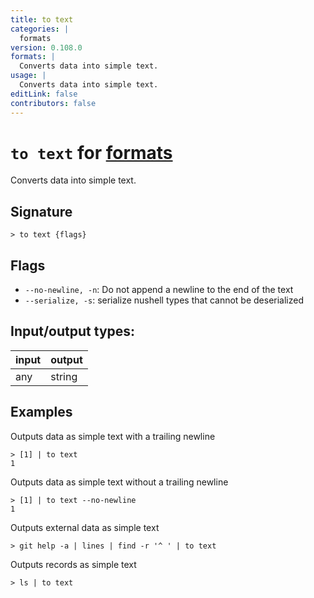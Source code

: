 ```yaml
---
title: to text
categories: |
  formats
version: 0.108.0
formats: |
  Converts data into simple text.
usage: |
  Converts data into simple text.
editLink: false
contributors: false
---
```

<!-- This file is automatically generated. Please edit the command in https://github.com/nushell/nushell instead. -->

# `to text` for [formats](/commands/categories/formats.md)

<div class='command-title'>Converts data into simple text.</div>

## Signature

```> to text {flags} ```

## Flags

 -  `--no-newline, -n`: Do not append a newline to the end of the text
 -  `--serialize, -s`: serialize nushell types that cannot be deserialized


## Input/output types:

| input | output |
| ----- | ------ |
| any   | string |
## Examples

Outputs data as simple text with a trailing newline
```nu
> [1] | to text
1

```

Outputs data as simple text without a trailing newline
```nu
> [1] | to text --no-newline
1
```

Outputs external data as simple text
```nu
> git help -a | lines | find -r '^ ' | to text

```

Outputs records as simple text
```nu
> ls | to text

```
